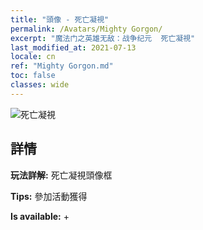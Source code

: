 ```yaml
---
title: "頭像 - 死亡凝視"
permalink: /Avatars/Mighty Gorgon/
excerpt: "魔法门之英雄无敌：战争纪元  死亡凝視"
last_modified_at: 2021-07-13
locale: cn
ref: "Mighty Gorgon.md"
toc: false
classes: wide
---
```

 ![死亡凝視](/images/a/avatarFrame_60.png)

## 詳情

 **玩法詳解:** 死亡凝視頭像框 

 **Tips:** 參加活動獲得 

 **Is available:**  + 

